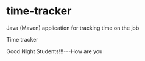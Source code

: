 # time-tracker
Java (Maven) application for tracking time on the job

Time tracker

Good Night Students!!!---How are  you
